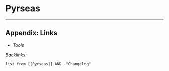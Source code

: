 # Pyrseas

---

## Appendix: Links

* *Tools*

*Backlinks:*

````dataview
list from [[Pyrseas]] AND -"Changelog"
````
